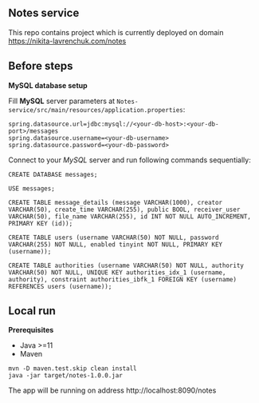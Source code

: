 Notes service
-
This repo contains project which is currently deployed on domain https://nikita-lavrenchuk.com/notes

Before steps
-

**MySQL database setup**

Fill **MySQL** server parameters at `Notes-service/src/main/resources/application.properties`:
```
spring.datasource.url=jdbc:mysql://<your-db-host>:<your-db-port>/messages
spring.datasource.username=<your-db-username>
spring.datasource.password=<your-db-password>
```

Connect to your *MySQL* server and run following commands sequentially:

```
CREATE DATABASE messages;
```

```
USE messages;
```

```
CREATE TABLE message_details (message VARCHAR(1000), creator VARCHAR(50), create_time VARCHAR(255), public BOOL, receiver_user VARCHAR(50), file_name VARCHAR(255), id INT NOT NULL AUTO_INCREMENT, PRIMARY KEY (id));
```

```
CREATE TABLE users (username VARCHAR(50) NOT NULL, password VARCHAR(255) NOT NULL, enabled tinyint NOT NULL, PRIMARY KEY (username));
```

```
CREATE TABLE authorities (username VARCHAR(50) NOT NULL, authority VARCHAR(50) NOT NULL, UNIQUE KEY authorities_idx_1 (username, authority), constraint authorities_ibfk_1 FOREIGN KEY (username) REFERENCES users (username));
```

Local run
-

**Prerequisites**
- Java >=11
- Maven

```
mvn -D maven.test.skip clean install
java -jar target/notes-1.0.0.jar
```

The app will be running on address http://localhost:8090/notes